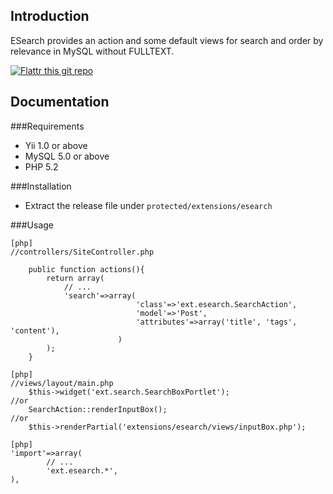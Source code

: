 Introduction
------------
ESearch provides an action and some default views for search and order by relevance in MySQL without FULLTEXT.

[![Flattr this git repo](http://api.flattr.com/button/flattr-badge-large.png)](https://flattr.com/submit/auto?user_id=jorgebg&url=https://github.com/jorgebg/yii-esearch&title=yii-esearch&language=en_GB&tags=github&category=software) 

Documentation
-------------

###Requirements
* Yii 1.0 or above
* MySQL 5.0 or above
* PHP 5.2

###Installation
* Extract the release file under `protected/extensions/esearch`

###Usage

~~~
[php]
//controllers/SiteController.php

	public function actions(){
		return array(
			// ...
			'search'=>array(
                            'class'=>'ext.esearch.SearchAction',
                            'model'=>'Post',
							'attributes'=>array('title', 'tags', 'content'),
                        )
  		);
  	}

~~~

~~~
[php]
//views/layout/main.php
 	$this->widget('ext.search.SearchBoxPortlet');
//or
 	SearchAction::renderInputBox();
//or
 	$this->renderPartial('extensions/esearch/views/inputBox.php');
~~~

~~~
[php]
'import'=>array(
		// ...
        'ext.esearch.*',
),
~~~

